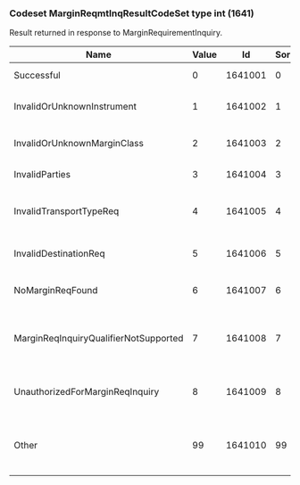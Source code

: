 ### Codeset MarginReqmtInqResultCodeSet type int (1641)

Result returned in response to MarginRequirementInquiry.

| Name                                  | Value | Id      | Sort | Synopsis                                           |
|---------------------------------------|-------|---------|------|----------------------------------------------------|
| Successful                            | 0     | 1641001 | 0    | Successful (default)                               |
| InvalidOrUnknownInstrument            | 1     | 1641002 | 1    | Invalid or unknown instrument                      |
| InvalidOrUnknownMarginClass           | 2     | 1641003 | 2    | Invalid or unknown margin class                    |
| InvalidParties                        | 3     | 1641004 | 3    | Invalid Parties                                    |
| InvalidTransportTypeReq               | 4     | 1641005 | 4    | Invalid Transport Type requested                   |
| InvalidDestinationReq                 | 5     | 1641006 | 5    | Invalid Destination requested                      |
| NoMarginReqFound                      | 6     | 1641007 | 6    | No margin requirement found                        |
| MarginReqInquiryQualifierNotSupported | 7     | 1641008 | 7    | Margin requirement inquiry qualifier not supported |
| UnauthorizedForMarginReqInquiry       | 8     | 1641009 | 8    | Unauthorized for margin requirement inquiry        |
| Other                                 | 99    | 1641010 | 99   | Other (further information in Text (58) field)     |

